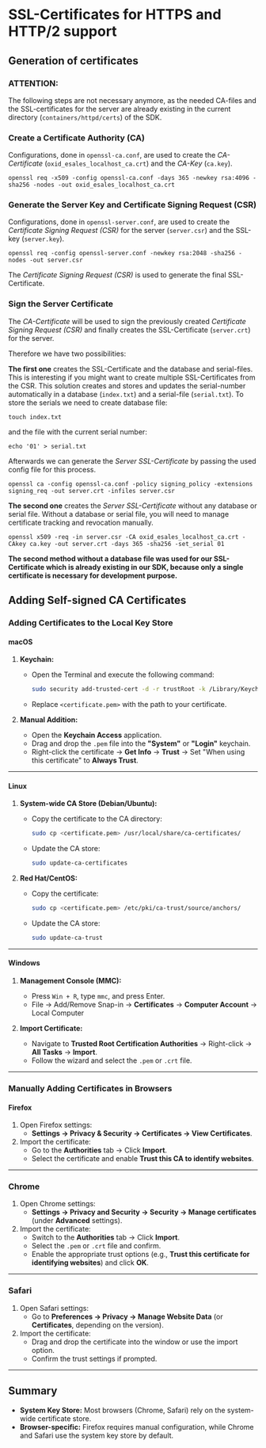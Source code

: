 # SSL-Certificates for HTTPS and HTTP/2 support 

## Generation of certificates

### ATTENTION:
The following steps are not necessary anymore, as the needed CA-files and the SSL-certificates 
for the server are already existing in the current directory (`containers/httpd/certs`) of the SDK.

### Create a Certificate Authority (CA)
Configurations, done in `openssl-ca.conf`, are used to create the *CA-Certificate* (`oxid_esales_localhost_ca.crt`)
and the *CA-Key* (`ca.key`).

```shell
openssl req -x509 -config openssl-ca.conf -days 365 -newkey rsa:4096 -sha256 -nodes -out oxid_esales_localhost_ca.crt
```

### Generate the Server Key and Certificate Signing Request (CSR)
Configurations, done in `openssl-server.conf`, are used to create the *Certificate Signing Request (CSR)* for the server
(`server.csr`) and the SSL-key (`server.key`).

```shell
openssl req -config openssl-server.conf -newkey rsa:2048 -sha256 -nodes -out server.csr
```

The *Certificate Signing Request (CSR)* is used to generate the final SSL-Certificate.

### Sign the Server Certificate
The *CA-Certificate* will be used to sign the previously created *Certificate Signing Request (CSR)* and finally creates
the SSL-Certificate (`server.crt`) for the server.

Therefore we have two possibilities:

**The first one** creates the SSL-Certificate and the database and serial-files. This is interesting if you might want to
create multiple SSL-Certificates from the CSR. This solution creates and stores and updates the serial-number
automatically in a database (`index.txt`) and a serial-file (`serial.txt`).
To store the serials we need to create database file:
```shell
touch index.txt
```
and the file with the current serial number:
```shell
echo '01' > serial.txt
```

Afterwards we can generate the *Server SSL-Certificate* by passing the used config file for this process.

```shell
openssl ca -config openssl-ca.conf -policy signing_policy -extensions signing_req -out server.crt -infiles server.csr
```


**The second one** creates the *Server SSL-Certificate* without any database or serial file. Without a database or
serial file, you will need to manage certificate tracking and revocation manually.

```shell
openssl x509 -req -in server.csr -CA oxid_esales_localhost_ca.crt -CAkey ca.key -out server.crt -days 365 -sha256 -set_serial 01
```

**The second method without a database file was used for our SSL-Certificate which is already existing in our SDK, because
only a single certificate is necessary for development purpose.**

## Adding Self-signed CA Certificates

### Adding Certificates to the Local Key Store

#### macOS
1. **Keychain:**
    - Open the Terminal and execute the following command:
      ```bash
      sudo security add-trusted-cert -d -r trustRoot -k /Library/Keychains/System.keychain <certificate.pem>
      ```
    - Replace `<certificate.pem>` with the path to your certificate.

2. **Manual Addition:**
    - Open the **Keychain Access** application.
    - Drag and drop the `.pem` file into the **"System"** or **"Login"** keychain.
    - Right-click the certificate → **Get Info** → **Trust** → Set "When using this certificate" to **Always Trust**.

---

#### Linux
1. **System-wide CA Store (Debian/Ubuntu):**
    - Copy the certificate to the CA directory:
      ```bash
      sudo cp <certificate.pem> /usr/local/share/ca-certificates/
      ```
    - Update the CA store:
      ```bash
      sudo update-ca-certificates
      ```

2. **Red Hat/CentOS:**
    - Copy the certificate:
      ```bash
      sudo cp <certificate.pem> /etc/pki/ca-trust/source/anchors/
      ```
    - Update the CA store:
      ```bash
      sudo update-ca-trust
      ```

---

#### Windows
1. **Management Console (MMC):**
    - Press `Win + R`, type `mmc`, and press Enter.
    - File → Add/Remove Snap-in → **Certificates** → **Computer Account** → Local Computer

2. **Import Certificate:**
    - Navigate to **Trusted Root Certification Authorities** → Right-click → **All Tasks** → **Import**.
    - Follow the wizard and select the `.pem` or `.crt` file.

---

### Manually Adding Certificates in Browsers

#### Firefox
1. Open Firefox settings:
    - **Settings → Privacy & Security → Certificates → View Certificates**.
2. Import the certificate:
    - Go to the **Authorities** tab → Click **Import**.
    - Select the certificate and enable **Trust this CA to identify websites**.

---

### Chrome
1. Open Chrome settings:
    - **Settings → Privacy and Security → Security → Manage certificates** (under **Advanced** settings).
2. Import the certificate:
    - Switch to the **Authorities** tab → Click **Import**.
    - Select the `.pem` or `.crt` file and confirm.
    - Enable the appropriate trust options (e.g., **Trust this certificate for identifying websites**) and click **OK**.

---

### Safari
1. Open Safari settings:
    - Go to **Preferences → Privacy → Manage Website Data** (or **Certificates**, depending on the version).
2. Import the certificate:
    - Drag and drop the certificate into the window or use the import option.
    - Confirm the trust settings if prompted.

---

## Summary
- **System Key Store:** Most browsers (Chrome, Safari) rely on the system-wide certificate store.
- **Browser-specific:** Firefox requires manual configuration, while Chrome and Safari use the system key store by default.

